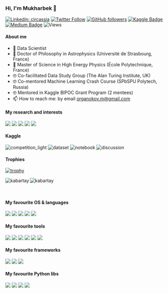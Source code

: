 ### Hi, I'm Mukharbek 👋

[![Linkedin: circassia](https://img.shields.io/badge/-Mukharbek%20Organokov-blue?style=flat-square&logo=Linkedin&logoColor=white&link=https://www.linkedin.com/in/circassia/)](https://www.linkedin.com/in/circassia/)
[![Twitter Follow](https://img.shields.io/twitter/follow/circassia_ai?label=circassia_ai)](https://twitter.com/circassia_ai)
[![GitHub followers](https://img.shields.io/github/followers/kabartay?style=social)](https://github.com/kabartay)
[![Kaggle Badge](https://img.shields.io/badge/-muhakabartay-white?style=flat&logo=kaggle&logoColor=deepblue&link=https://www.kaggle.com/muhakabartay)](https://www.kaggle.com/muhakabartay)
[![Medium Badge](https://img.shields.io/badge/-circassia_ai-000000?style=flat&labelColor=000000&logo=Medium&link=https://medium.com/@circassia_ai)](https://medium.com/@circassia_ai)
![Views](https://gpvc.arturio.dev/kabartay)  
<!--
[![GitHub](https://img.shields.io/github/followers/kabartay?label=kabartay)](https://github.com/kabartay)  
[![Hits](https://hits.seeyoufarm.com/api/count/incr/badge.svg?url=https%3A%2F%2Fgithub.com%2Fkabartay&count_bg=%2379C83D&title_bg=%23555555&icon=adblock.svg&icon_color=%2322B613&title=visits&edge_flat=false)](https://hits.seeyoufarm.com)
-->

#### About me  
- 🔭 Data Scientist
- 📡 Doctor of Philosophy in Astrophysics (Université de Strasbourg, France)
- 📡 Master of Science in High Energy Physics (École Polytechnique, France) 
- 🤓 Co-facilitated Data Study Group (The Alan Turing Institute, UK)
- 🤓 Co-mentored Machine Learning Crash Course (SPbSPU Polytech, Russia)
- 🤓 Mentored in Kaggle BIPOC Grant Program (2 mentees)
- 📫 How to reach me: by email organokov.m@gmail.com


#### My research and interests
[![](https://img.shields.io/badge/ORCID-informational?style=flat&logo=ORCID&logoColor=white&color=A6CE39)](https://orcid.org/0000-0002-3093-3456)
[![](https://img.shields.io/badge/Scopus-informational?style=flat&logo=scopus&logoColor=white&color=E9711C)](https://www.scopus.com/authid/detail.uri?authorId=57194618351) 
[![](https://img.shields.io/badge/Publons-informational?style=flat&logo=Publons&logoColor=white&color=336699)](https://publons.com/researcher/2079516/mukharbek-organokov/) 
[![](https://img.shields.io/badge/INSPIREhep-informational?style=flat&logo=inspirehep&logoColor=white&color=0c1c29)](https://inspirehep.net/authors/1609916) 
[![](https://img.shields.io/badge/GoogleScholar-informational?style=flat&logo=Google-Scholar&logoColor=white&color=4285F4)](https://scholar.google.com/citations?user=jYZaDVoAAAAJ&hl=en)

#### Kaggle
![competition_light](https://road-to-kaggle-grandmaster.vercel.app/api/badges/muhakabartay/competition/light)
![dataset](https://road-to-kaggle-grandmaster.vercel.app/api/badges/muhakabartay/dataset/light)
![notebook](https://road-to-kaggle-grandmaster.vercel.app/api/badges/muhakabartay/notebook/light)
![discussion](https://road-to-kaggle-grandmaster.vercel.app/api/badges/muhakabartay/discussion/light)

#### Trophies
[![trophy](https://github-profile-trophy.vercel.app/?username=kabartay&theme=onedark&row=1&column=7&title=Stars,Repositories,Commits,PullRequest,Issues,MultiLanguage,Followers)](https://github.com/kabartay/github-profile-trophy)  
<!-- link: https://github.com/ryo-ma/github-profile-trophy -->

<p><img align="left" src="https://github-readme-stats.vercel.app/api?username=kabartay&show_icons=true" alt="kabartay" /></p>
<p><img align="center" src="https://github-readme-stats.vercel.app/api/top-langs/?username=kabartay&layout=compact&hide=html" alt="kabartay" /></p>
&nbsp;

#### My favourite OS & languages 
![](https://img.shields.io/badge/Linux-informational?style=flat&logo=linux&logoColor=white&color=FCC624)
![](https://img.shields.io/badge/Bash-informational?style=flat&logo=gnu-bash&logoColor=white&color=4EAA25)
![](https://img.shields.io/badge/Python-informational?style=flat&logo=python&logoColor=white&color=3776AB)
![](https://img.shields.io/badge/Julia-informational?style=flat&logo=julia&logoColor=white&color=9558B2)
![](https://img.shields.io/badge/C++-informational?style=flat&logo=c-plusplus&logoColor=white&color=00599C)

#### My favourite tools 
![](https://img.shields.io/badge/Jupyter-informational?style=flat&logo=jupyter&logoColor=white&color=F37626)
![](https://img.shields.io/badge/VSCode-informational?style=flat&logo=visual-studio-code&logoColor=white&color=0078d7)
![](https://img.shields.io/badge/Git-informational?style=flat&logo=Git&logoColor=white&color=F05032)
![](https://img.shields.io/badge/Docker-informational?style=flat&logo=docker&logoColor=white&color=2496ED)
![](https://img.shields.io/badge/Colab-informational?style=flat&logo=google-colab&logoColor=white&color=F4B400)
![](https://img.shields.io/badge/LaTeX-informational?style=flat&logo=LaTeX&logoColor=white&color=008080)

#### My favourite frameworks   
![](https://img.shields.io/badge/TensorFlow-informational?style=flat&logo=TensorFlow&logoColor=white&color=FF6F00)
![](https://img.shields.io/badge/PyTorch-informational?style=flat&logo=PyTorch&logoColor=white&color=EE4C2C)
![](https://img.shields.io/badge/Keras-informational?style=flat&logo=Keras&logoColor=white&color=D00000)

#### My favourite Python libs
![](https://img.shields.io/badge/Pandas-informational?style=flat&logo=pandas&logoColor=white&color=150458)
![](https://img.shields.io/badge/NumPy-informational?style=flat&logo=numpy&logoColor=white&color=013243)
![](https://img.shields.io/badge/SciPy-informational?style=flat&logo=scipy&logoColor=white&color=8CAAE6)
![](https://img.shields.io/badge/ScikitLearn-informational?style=flat&logo=scikit-learn&logoColor=white&color=F7931E)

<!--
[![GitHub stats](https://github-readme-stats.vercel.app/api?username=kabartay&theme=blue)](https://github.com/kabartay/github-readme-stats)  
![1](https://github-readme-stats.vercel.app/api/top-langs/?username=kabartay&theme=blue)
-->  

<!--
TODO
StackOverflow badge 
DataCamp: https://www.datacamp.com/profile/kabartay
EdX: https://profile.edx.org/u/muha07
Coursera: https://www.coursera.org/user/ae01c80a9ada49571cd6318b7990845d (put more settings to Coursera first)
-->  

<!--
**kabartay/kabartay** is a ✨ _special_ ✨ repository because its `README.md` (this file) appears on your GitHub profile.
Here are some ideas to get you started:
- 🔭 I’m currently working ...
- 🌱 I’m currently learning ...
- 🌱 I'm currently learning MIT MicroMaster: [Statistics and Data Science](https://micromasters.mit.edu/ds)
- 🤔 I’m looking for help with ...
- 💬 Ask me about ...
- 📫 How to reach me: ...
- 😄 Pronouns: ...
- ⚡ Fun fact: ...
[![Twitter Follow](https://img.shields.io/twitter/follow/circassia_ai?label=Follow)](https://twitter.com/circassia_ai)
[![Ods.ai Badge](https://img.shields.io/badge/-muhakabartay-white?style=flat&logo=odsai&logoColor=crimson&link=https://ods.ai/users/ae6a50f2c4fb)](https://ods.ai/users/ae6a50f2c4fb)
[![Anurag's github stats](https://github-readme-stats.vercel.app/api?username=kabartay&theme=blue-green)](https://github.com/kabartay/github-readme-stats)
[![Medium Badge](https://badgen.net/badge/icon/medium?icon=medium&label)](https://medium.com/@circassia_ai)
Customizable Badge
[![Medium Badge](https://img.shields.io/badge/@circassia_ai-black?style=flat&logo=medium&logoColor=white&link=https://medium.com/@circassia_ai)](https://medium.com/@circassia_ai)
[![circassia_ai StackOverflow](https://github-readme-stackoverflow.vercel.app/?userID=7302404)](https://stackoverflow.com/users/7302404/circassia_ai)
Search colors here https://simpleicons.org/?q=r
-->
